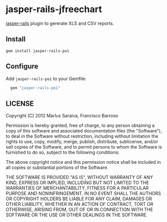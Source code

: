 # jasper-rails-jfreechart

[jasper-rails](https://github.com/fortesinformatica/jasper-rails) plugin to gererate XLS and CSV reports.

## Install

```
gem install jasper-rails-poi
```

## Configure

Add `jasper-rails-poi` to your Gemfile:

```ruby
  gem "jasper-rails-poi"
```

## LICENSE

Copyright (C) 2012 Marlus Saraiva, Francisco Barroso

Permission is hereby granted, free of charge, to any person obtaining
a copy of this software and associated documentation files (the
"Software"), to deal in the Software without restriction, including
without limitation the rights to use, copy, modify, merge, publish,
distribute, sublicense, and/or sell copies of the Software, and to
permit persons to whom the Software is furnished to do so, subject to
the following conditions:

The above copyright notice and this permission notice shall be
included in all copies or substantial portions of the Software.

THE SOFTWARE IS PROVIDED "AS IS", WITHOUT WARRANTY OF ANY KIND,
EXPRESS OR IMPLIED, INCLUDING BUT NOT LIMITED TO THE WARRANTIES OF
MERCHANTABILITY, FITNESS FOR A PARTICULAR PURPOSE AND
NONINFRINGEMENT. IN NO EVENT SHALL THE AUTHORS OR COPYRIGHT HOLDERS BE
LIABLE FOR ANY CLAIM, DAMAGES OR OTHER LIABILITY, WHETHER IN AN ACTION
OF CONTRACT, TORT OR OTHERWISE, ARISING FROM, OUT OF OR IN CONNECTION
WITH THE SOFTWARE OR THE USE OR OTHER DEALINGS IN THE SOFTWARE.
